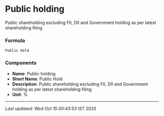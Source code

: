 # Public holding
Public shareholding excluding FII, DII and Government holding as per latest shareholding filing

### Formula
```text
Public Hold
```


### Components
- **Name**: Public holding
- **Short Name**: Public Hold
- **Description**: Public shareholding excluding FII, DII and Government holding as per latest shareholding filing
- **Unit**: %

---
*Last updated: Wed Oct 15 00:43:53 IST 2025*
